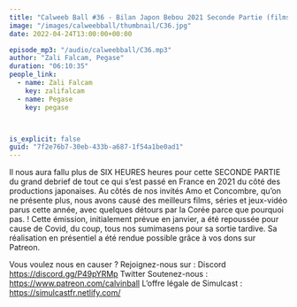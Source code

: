 ```yaml
---
title: "Calweeb Ball #36 - Bilan Japon Bebou 2021 Seconde Partie (films, serie et jeux video)"
image: "/images/calweebball/thumbnail/C36.jpg"
date: 2022-04-24T13:00:00+00:00

episode_mp3: "/audio/calweebball/C36.mp3"
author: "Zali Falcam, Pegase"
duration: "06:10:35"
people_link: 
  - name: Zali Falcam
    key: zalifalcam
  - name: Pegase
    key: pegase



is_explicit: false
guid: "7f2e76b7-30eb-433b-a687-1f54a1be0ad1"
---
```


<PodcastHeader/>

Il nous aura fallu plus de SIX HEURES heures pour cette SECONDE PARTIE du grand debrief de tout ce qui s’est passé en France en 2021 du côté des productions japonaises. Au côtés de nos invités Amo et Concombre, qu’on ne présente plus, nous avons causé des meilleurs films, séries et jeux-vidéo parus cette année, avec quelques détours par la Corée parce que pourquoi pas.
 !
Cette émission, initialement prévue en janvier, a été repoussée pour cause de Covid, du coup, tous nos sumimasens pour sa sortie tardive.
Sa réalisation en présentiel a été rendue possible grâce à vos dons sur Patreon.

Vous voulez nous en causer ? Rejoignez-nous sur :
Discord https://discord.gg/P49pYRMp
Twitter
Soutenez-nous : https://www.patreon.com/calvinball
L’offre légale de Simulcast : https://simulcastfr.netlify.com/
